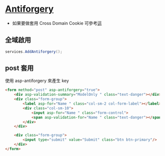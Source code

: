 # [Antiforgery](https://docs.microsoft.com/zh-tw/aspnet/core/security/anti-request-forgery)

- 如果要做套用 Cross Domain Cookie 可參考[這](../Cookie/Cross%20Domain%20設定.md)

## 全域啟用

```csharp
services.AddAntiforgery();
```

## post 套用

使用 asp-antiforgery 來產生 key

```html
<form method="post" asp-antiforgery="true">
    <div asp-validation-summary="ModelOnly " class="text-danger"></div>
    <div class="form-group">
        <label asp-for="Name " class="col-sm-2 col-form-label"></label>
        <div class="col-sm-10">
            <input asp-for="Name " class="form-control">
            <span asp-validation-for="Name " class="text-danger"></span>
        </div>
    </div>

    <div class="form-group">
        <input type="submit" value="Submit" class="btn btn-primary"/>
    </div>
</form>
```
